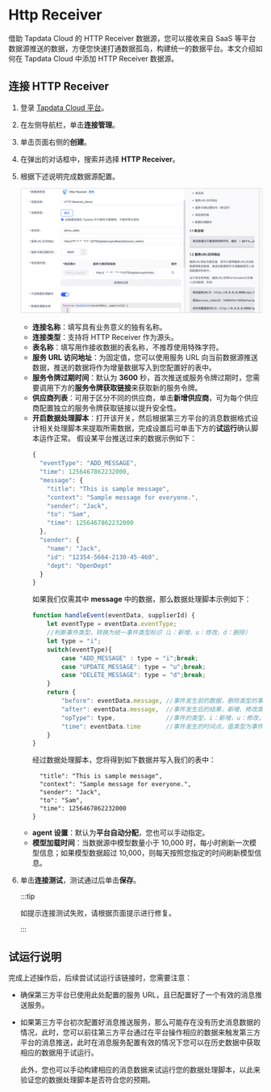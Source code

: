 # Http Receiver

借助 Tapdata Cloud 的 HTTP Receiver 数据源，您可以接收来自 SaaS 等平台数据源推送的数据，方便您快速打通数据孤岛，构建统一的数据平台。本文介绍如何在 Tapdata Cloud 中添加 HTTP Receiver 数据源。



## 连接 HTTP Receiver

1. 登录 [Tapdata Cloud 平台](https://cloud.tapdata.net/console/v3/)。

2. 在左侧导航栏，单击**连接管理**。

3. 单击页面右侧的**创建**。

4. 在弹出的对话框中，搜索并选择 **HTTP Receiver**。

5. 根据下述说明完成数据源<span id="320-http-receiver">配置</span>。

   ![数据源配置](../../../images/http_receiver_connection_setting.png)

    * **连接名称**：填写具有业务意义的独有名称。
    * **连接类型**：支持将 HTTP Receiver 作为源头。
    * **表名称**：填写用作接收数据的表名称，不推荐使用特殊字符。
    * **服务 URL 访问地址**：为固定值，您可以使用服务 URL 向当前数据源推送数据，推送的数据将作为增量数据写入到您配置好的表中。
    * **服务令牌过期时间**：默认为 **3600** 秒，首次推送或服务令牌过期时，您需要调用下方的**服务令牌获取链接**来获取新的服务令牌。
    * **供应商列表**：可用于区分不同的供应商，单击**新增供应商**，可为每个供应商配置独立的服务令牌获取链接以提升安全性。
    * **开启数据处理脚本**：打开该开关，然后根据第三方平台的消息数据格式设计相关处理脚本来提取所需数据，完成设置后可单击下方的**试运行**确认脚本运作正常。
      假设某平台推送过来的数据示例如下：
      ```js
      {
        "eventType": "ADD_MESSAGE",
        "time": 1256467862232000,
        "message": {
          "title": "This is sample message",
          "context": "Sample message for everyone.",
          "sender": "Jack",
          "to": "Sam",
          "time": 1256467862232000
        },
        "sender": {
          "name": "Jack",
          "id": "12354-5664-2130-45-460",
          "dept": "OpenDept"
        }
      }
      ```
      如果我们仅需其中 **message** 中的数据，那么数据处理脚本示例如下：
      ```js
      function handleEvent(eventData, supplierId) {
          let eventType = eventData.eventType;
          //判断事件类型，转换为统一事件类型标识（i：新增，u：修改，d：删除）
          let type = "i";
          switch(eventType){
              case "ADD_MESSAGE" : type = "i";break;
              case "UPDATE_MESSAGE": type = "u";break;
              case "DELETE_MESSAGE": type = "d";break;
          }
          return {
              "before": eventData.message, //事件发生前的数据，删除类型的事件此值是必填
              "after": eventData.message,  //事件发生后的结果，新增、修改类型的事件此值为必填
              "opType": type,              //事件的类型，i：新增，u：修改，d：删除
              "time": eventData.time       //事件发生的时间点，值类型为事件戳
          }
      }
      ```
      经过数据处理脚本，您将得到如下数据并写入我们的表中：
      ```js{
        "title": "This is sample message",
        "context": "Sample message for everyone.",
        "sender": "Jack",
        "to": "Sam",
        "time": 1256467862232000
      }
      ```
    * **agent 设置**：默认为**平台自动分配**，您也可以手动指定。
    * **模型加载时间**：当数据源中模型数量小于 10,000 时，每小时刷新一次模型信息；如果模型数据超过 10,000，则每天按照您指定的时间刷新模型信息。

6. 单击**连接测试**，测试通过后单击**保存**。

   :::tip

   如提示连接测试失败，请根据页面提示进行修复。

   :::



## 试运行说明

完成上述操作后，后续尝试试运行该链接时，您需要注意：

* 确保第三方平台已使用此处配置的服务 URL，且已配置好了一个有效的消息推送服务。

* 如果第三方平台初次配置好消息推送服务，那么可能存在没有历史消息数据的情况，此时，您可以前往第三方平台通过在平台操作相应的数据来触发第三方平台的消息推送，此时在消息服务配置有效的情况下您可以在历史数据中获取相应的数据用于试运行。

  此外，您也可以手动构建相应的消息数据来试运行您的数据处理脚本，以此来验证您的数据处理脚本是否符合您的预期。